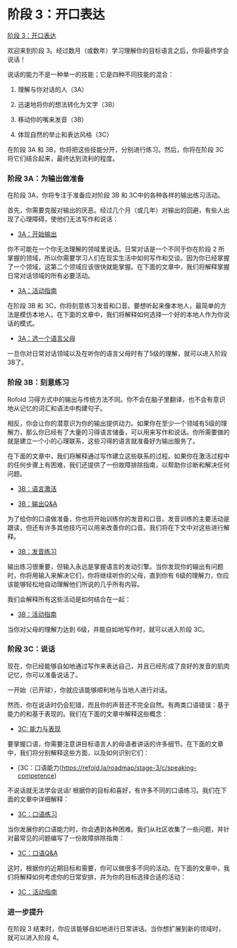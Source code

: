 # 阶段 3：开口表达

[阶段 3：开口表达](https://refold.la/roadmap/stage-3/overview)

欢迎来到阶段 3。经过数月（或数年）学习理解你的目标语言之后，你将最终学会说话！

说话的能力不是一种单一的技能；它是四种不同技能的混合：

1. 理解与你对话的人（3A）

2. 迅速地将你的想法转化为文字（3B）

3. 移动你的嘴来发音（3B）

4. 体现自然的举止和表达风格（3C）

在阶段 3A 和 3B，你将把这些技能分开，分别进行练习。然后，你将在阶段 3C 将它们结合起来，最终达到流利的程度。

### 阶段 3A：为输出做准备

在阶段 3A，你将专注于准备应对阶段 3B 和 3C中的各种各样的输出练习活动。

首先，你需要克服对输出的厌恶。经过几个月（或几年）对输出的回避，有些人出现了心理障碍，使他们无法写作和说话：

- [3A：开始输出](https://refold.la/roadmap/stage-3/a/starting-output)

你不可能在一个你无法理解的领域里说话。日常对话是一个不同于你在阶段 2 所掌握的领域，所以你需要学习人们在现实生活中如何写作和交谈。因为你已经掌握了一个领域，这第二个领域应该很快就能掌握。在下面的文章中，我们将解释掌握日常对话领域的所有必要活动。

- [3A：活动指南](https://refold.la/roadmap/stage-3/a/activity-guide)

在阶段 3B 和 3C，你将刻意练习发音和口音。要想听起来像本地人，最简单的方法是模仿本地人。在下面的文章中，我们将解释如何选择一个好的本地人作为你说话的模式。

- [3A：选一个语言父母](https://refold.la/roadmap/stage-3/a/adopt-a-parent)

一旦你对日常对话领域以及在听你的语言父母时有了5级的理解，就可以进入阶段 3B了。

### 阶段 3B：刻意练习

Rofold 习得方式中的输出与传统方法不同。你不会在脑子里翻译，也不会有意识地从记忆的词汇和语法中构建句子。

相反，你会让你的潜意识为你的输出提供动力。如果你在至少一个领域有5级的理解力，那么你已经有了大量的习得语言储备，可以用来写作和说话。你所需要做的就是建立一个小的心理联系，这些习得的语言就准备好为输出服务了。

在下面的文章中，我们将解释通过写作建立这些联系的过程。如果你在激活过程中的任何步骤上有困难，我们还提供了一份故障排除指南，以帮助你诊断和解决任何问题。

- [3B：语言激活](https://refold.la/roadmap/stage-3/b/language-activation)

- [3B：输出Q&A](https://refold.la/roadmap/stage-3/b/output-troubleshooting)

为了给你的口语做准备，你也将开始训练你的发音和口音。发音训练的主要活动是跟读，但还有许多其他技巧可以用来改善你的口音。我们将在下文中对这些进行解释。

- [3B：发音练习](https://refold.la/roadmap/stage-3/b/pronunciation-training)

输出练习很重要，但输入永远是掌握语言的发动引擎。当你发现你的输出有问题时，你将用输入来解决它们，你将继续听你的父母，直到你有 6级的理解力，你应该能够轻松地自动理解他们所说的几乎所有内容。

我们会解释所有这些活动是如何结合在一起：

- [3B：活动指南](https://refold.la/roadmap/stage-3/b/activity-guide)

当你对父母的理解力达到 6级，并能自如地写作时，就可以进入阶段 3C。

### 阶段 3C：说话

现在，你已经能够自如地通过写作来表达自己，并且已经形成了良好的发音的肌肉记忆，你可以准备说话了。

一开始（已开球），你就应该能够顺利地与当地人进行对话。

然而，你在说话时仍会犯错，而且你的声音还不完全自然。有两类口语错误：基于能力的和基于表现的。我们在下面的文章中解释这些概念：

- [3C: 能力与表现](https://refold.la/roadmap/stage-3/c/competence-vs-performance)

要掌握口语，你需要注意讲目标语言人的母语者讲话的许多细节。在下面的文章中，我们将分别解释这些方面，以及如何识别它们：

- [3C：口语能力(https://refold.la/roadmap/stage-3/c/speaking-competence)

不说话就无法学会说话! 根据你的目标和喜好，有许多不同的口语练习。我们在下面的文章中详细解释：

- [3C：口语练习](https://refold.la/roadmap/stage-3/c/speaking-practice)

当你发展你的口语能力时，你会遇到各种困难。我们从社区收集了一些问题，并针对最常见的问题编写了一份故障排除指南：

- [3C：口语Q&A](https://refold.la/roadmap/stage-3/c/speaking-troubleshooting)

这时，根据你的近期目标和需要，你可以做很多不同的活动。在下面的文章中，我们将解释如何考虑你的日常安排，并为你的目标选择合适的活动：

- [3C：活动指南](https://refold.la/roadmap/stage-3/c/activity-guide)

### 进一步提升

在阶段 3 结束时，你应该能够自如地进行日常讲话。当你想扩展到新的领域时，就可以进入阶段 4。
